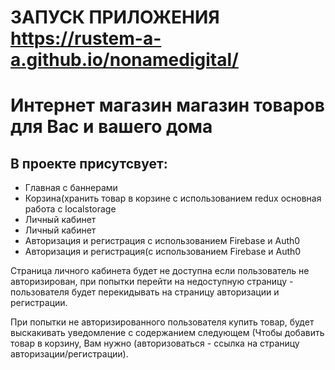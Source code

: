# ЗАПУСК ПРИЛОЖЕНИЯ https://rustem-a-a.github.io/nonamedigital/

# Интернет магазин  магазин товаров для Вас и вашего дома

## В проекте присутсвует:
 - Главная с баннерами
 - Корзина(хранить товар в корзине с использованием
   redux основная работа с localstorage
 - Личный кабинет
 - Личный кабинет
 - Авторизация и регистрация с использованием Firebase и
   Auth0
 - Авторизация и регистрация(с использованием Firebase и
   Auth0

Страница личного кабинета будет не доступна если пользователь
не авторизирован, при попытки перейти на недоступную страницу -
пользователя будет перекидывать на страницу авторизации и
регистрации.

При попытки не авторизированного пользователя купить товар,
будет выскакивать уведомление с содержанием следующем (Чтобы
добавить товар в корзину, Вам нужно (авторизоваться - ссылка на
страницу авторизации/регистрации).
